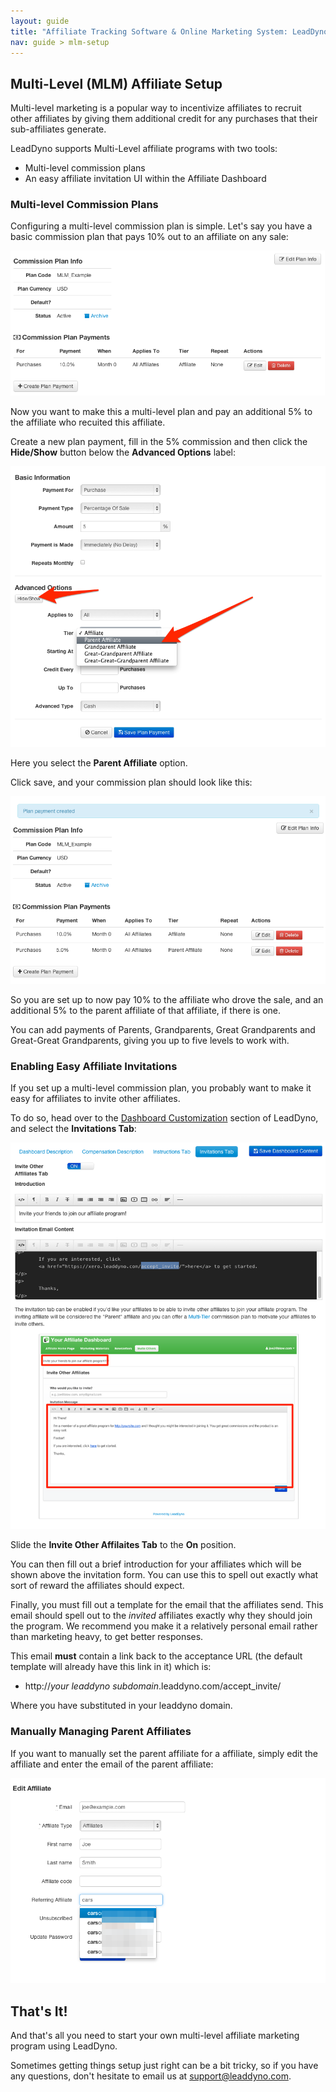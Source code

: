 ```yaml
---
layout: guide
title: "Affiliate Tracking Software & Online Marketing System: LeadDyno"
nav: guide > mlm-setup
---
```


## Multi-Level (MLM) Affiliate Setup

Multi-level marketing is a popular way to incentivize affiliates to recruit other affiliates by giving them
additional credit for any purchases that their sub-affiliates generate.

LeadDyno supports Multi-Level affiliate programs with two tools:

* Multi-level commission plans
* An easy affiliate invitation UI within the Affiliate Dashboard

### Multi-level Commission Plans

Configuring a multi-level commission plan is simple.  Let's say you have a basic commission plan that pays 10% out
to an affiliate on any sale:

![](/img/mlm-initial-plan.png)

Now you want to make this a multi-level plan and pay an additional 5% to the affiliate who recuited this affiliate.

Create a new plan payment, fill in the 5% commission and then click the **Hide/Show** button below the **Advanced Options**
label:

![](/img/mlm-parent-plan.png)

Here you select the **Parent Affiliate** option.

Click save, and your commission plan should look like this:

![](/img/mlm-after-parent-plan.png)

So you are set up to now pay 10% to the affiliate who drove the sale, and an additional 5% to the parent affiliate of
that affiliate, if there is one.

You can add payments of Parents, Grandparents, Great Grandparents and Great-Great Grandparents, giving you up to five
levels to work with.

### Enabling Easy Affiliate Invitations

If you set up a multi-level commission plan, you probably want to make it easy for affiliates to invite other affiliates.

To do so, head over to the [Dashboard Customization](https://app.leaddyno.com/content/dashboard_customization) section
of LeadDyno, and select the **Invitations Tab**:

![](/img/mlm-invite-ui.png)

Slide the **Invite Other Affilaites Tab** to the **On** position.

You can then fill out a brief introduction for your affiliates which will be shown above the invitation form.  You
can use this to spell out exactly what sort of reward the affiliates should expect.

Finally, you must fill out a template for the email that the affiliates send.  This email should spell out to the
*invited* affiliates exactly why they should join the program.  We recommend you make it a relatively personal email
rather than marketing heavy, to get better responses.

This email **must** contain a link back to the acceptance URL (the default template will already have this link in it) which
is:

* http://*your leaddyno subdomain*.leaddyno.com/accept_invite/

Where you have substituted in your leaddyno domain.

### Manually Managing Parent Affiliates

If you want to manually set the parent affiliate for a affiliate, simply edit the affiliate and enter the email
of the parent affiliate:

![](/img/mlm-explicit.png)

## That's It!

And that's all you need to start your own multi-level affiliate marketing program using LeadDyno.

Sometimes getting things setup just right can be a bit tricky, so if you have any questions, don't hesitate to
email us at <support@leaddyno.com>.